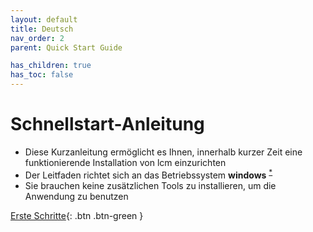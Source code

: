 ```yaml
---
layout: default
title: Deutsch
nav_order: 2
parent: Quick Start Guide

has_children: true
has_toc: false
---
```


# Schnellstart-Anleitung 

- Diese Kurzanleitung ermöglicht es Ihnen, innerhalb kurzer Zeit eine funktionierende Installation von lcm einzurichten
- Der Leitfaden richtet sich an das Betriebssystem **windows** <sup><a href="#windows">*</a></sup> 
- Sie brauchen keine zusätzlichen Tools zu installieren, um die Anwendung zu benutzen

[Erste Schritte](https://hslu-ige-laes.github.io/StromGTPublic/docs/quickStartGuide/de/gettingStarted/){: .btn .btn-green }

